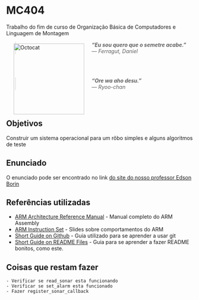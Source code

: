 

# MC404
Trabalho do fim de curso de Organização Básica de Computadores e Linguagem de Montagem

 <img align = "left" src= https://www.ic.unicamp.br/~edson/disciplinas/mc404/2017-2s/abef/labs/trab02/files/pilha_de_sw.png width="190" height="190"  hspace="20" vspace="5" alt="Octocat">

> ***“Eu sou quero que o semetre acabe.”** <br /> ― Ferragut, Daniel*

<br />
<br />

> ***“Ore wa aho desu.”** <br /> ― Ryoo-chan*
<br />
<br />

## Objetivos
Construir um sistema operacional para um rôbo simples e alguns algoritmos de teste

## Enunciado
O enunciado pode ser encontrado no link [do site do nosso professor Edson Borin](https://www.ic.unicamp.br/~edson/disciplinas/mc404/2017-2s/abef/index.html)

## Referências utilizadas
* [ARM Architecture Reference Manual](http://www.altera.com/literature/third-party/archives/ddi0100e_arm_arm.pdf) - Manual completo do ARM Assembly
* [ARM Instruction Set](http://simplemachines.it/doc/arm_inst.pdf) - Slides sobre comportamentos do ARM
* [Short Guide on Github](https://github.com/mrtheduts/readmegit) - Guia utilizado para se aprender a usar git
* [Short Guide on README Files](https://gist.github.com/PurpleBooth/109311bb0361f32d87a2#file-readme-template-md) - Guia para se aprender a fazer README bonitos, como este.


## Coisas que restam fazer
	- Verificar se read_sonar esta funcionando
	- Verificar se set_alarm esta funcionado
	- Fazer register_sonar_callback

